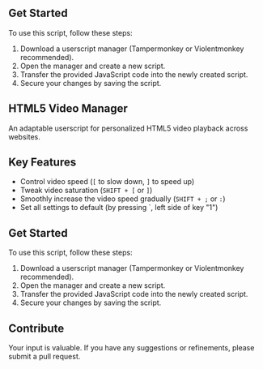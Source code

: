 ## Get Started

To use this script, follow these steps:

1. Download a userscript manager (Tampermonkey or Violentmonkey recommended).
2. Open the manager and create a new script.
3. Transfer the provided JavaScript code into the newly created script.
4. Secure your changes by saving the script.

## HTML5 Video Manager

An adaptable userscript for personalized HTML5 video playback across websites.

## Key Features

- Control video speed (`[` to slow down, `]` to speed up)
- Tweak video saturation (`SHIFT + [` or `]`)
- Smoothly increase the video speed gradually (`SHIFT + ;` or `:`)
- Set all settings to default (by pressing `, left side of key "1")

## Get Started

To use this script, follow these steps:

1. Download a userscript manager (Tampermonkey or Violentmonkey recommended).
2. Open the manager and create a new script.
3. Transfer the provided JavaScript code into the newly created script.
4. Secure your changes by saving the script.

## Contribute
Your input is valuable. If you have any suggestions or refinements, please submit a pull request.